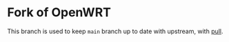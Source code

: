 # Fork of OpenWRT
This branch is used to keep `main` branch up to date with upstream, with [pull](https://github.com/wei/pull).
